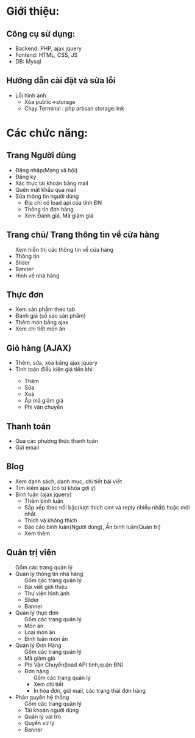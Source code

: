 <!DOCTYPE html>
<html>
<head>
  <meta charset="UTF-8">  
</head>
<body>
  <h1>Giới thiệu: </h1>
  
  <h2>Công cụ sử dụng:</h2>
    <ul>
        <li>
           Backend: PHP, ajax jquery
        </li>
        <li>
          Fontend: HTML, CSS, JS
        </li>
        <li>
           DB: Mysql
        </li>
    </ul>

   <h2>Hướng dẫn cài đặt và sửa lỗi</h2>
    <ul>
        <li>
            Lỗi hình ảnh
            <ul>
                <li>  Xóa public->storage</li> 
                <li>   Chạy Terminal : php artisan storage:link  </li> 
            </ul>  
        </li> 
    </ul>

  <h1>Các chức năng:</h1>
    <h2>Trang Người dùng</h2>
    <ul>
        <li>
            Đăng nhập(Mạng xã hội)
        </li>
        <li>Đăng ký</li>
        <li>Xác thực tài khoản bằng mail</li>
        <li>Quên mật khẩu qua mail</li>
        <li>
            Sửa thông tin người dùng
            <ul>
                <li> Địa chỉ có load api của tỉnh ĐN</li>
                <li> Thông tin đơn hàng</li>
                <li> Xem Đánh giá, Mã giảm giá</li> 
            </ul>
        </li>
        </li>
    </ul>
    <h2>Trang chủ/ Trang thông tin về cửa hàng</h2>
    <ul> 
        Xem hiển thị các thông tin về cửa hàng
        <li>Thông tin</li> 
        <li>Slider</li> 
        <li>Banner</li> 
        <li>Hình về nhà hàng </li>  
    </ul>
    <h2>Thực đơn</h2>
    <ul>
        <li>Xem sản phẩm theo tab</li>
        <li>Đánh giá (số sao sản phẩm)</li>
        <li>Thêm món bằng ajax</li> 
         <li>Xem chi tiết món ăn</li> 
    </ul>

  <h2>Giỏ hàng (AJAX)</h2>
  <ul>
    <li>Thêm, sửa, xóa bằng ajax jquery</li>
    <li>Tính toán điều kiện giá tiền khi:</li>
        <ul>
            <li>Thêm</li>
            <li>Sửa</li>
            <li>Xoá</li>
            <li>Áp mã giảm giá</li>
            <li>Phí vận chuyển</li>
        </ul>
  </ul>

  <h2>Thanh toán</h2>
  <ul>
    <li>Qua các phương thức thanh toán</li>
    <li>Gửi email</li>
  </ul>

  <h2>Blog</h2>
  <ul>
    <li>Xem danh sách, danh mục, chi tiết bài viết</li>
    <li>Tìm kiếm ajax (có từ khóa gợi ý)</li>
    <li>Bình luận (ajax jquery)
        <ul>
            <li>Thêm bình luận</li>
            <li>Sắp xếp theo nổi bậc(lượt thích cmt và reply nhiều nhất) hoặc mới nhất</li>
            <li>Thích và không thích</li>
            <li>Báo cáo bình luận(Người dùng), Ẩn bình luận(Quản trị)</li>
            <li>Xem thêm</li>
        </ul>
    </li>
  </ul>

  <h2>Quản trị viên</h2>
  <ul> 
    Gồm các trang quản lý
    <li>Quản lý thông tin nhà hàng
        <ul> 
            Gồm các trang quản lý
            <li>Bài viết giới thiệu</li> 
            <li>Thư viện hình ảnh</li> 
            <li>Slider</li>
            <li>Banner</li>
        </ul> 
    </li> 
     <li>Quản lý thực đơn
        <ul> 
            Gồm các trang quản lý
            <li>Món ăn</li> 
            <li>Loại món ăn</li> 
            <li>Bình luận món ăn</li> 
        </ul> 
    </li> 
     <li>Quản lý Đơn Hàng
        <ul> 
            Gồm các trang quản lý
            <li>Mã giảm giá</li> 
            <li>Phí Vận Chuyển(load API tỉnh,quận ĐN)</li> 
            <li>Đơn hàng
                <ul> 
                    Gồm các trang quản lý
                    <li>Xem chi tiết</li>  
                    <li>In hóa đơn, gửi mail, các trạng thái đơn hàng</li>  
                </ul> 
            </li> 
        </ul> 
    </li> 
     <li>Phân quyền hệ thống
        <ul> 
            Gồm các trang quản lý
            <li>Tài khoản người dùng</li> 
            <li>Quản lý vai trò</li> 
            <li> Quyền xử lý</li>
            <li>Banner</li>
        </ul> 
    </li> 
  </ul>  
</body>
</html>
